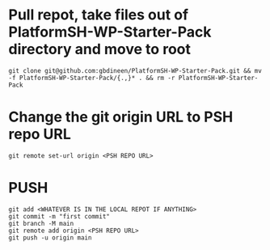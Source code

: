 # Pull repot, take files out of PlatformSH-WP-Starter-Pack directory and move to root
    git clone git@github.com:gbdineen/PlatformSH-WP-Starter-Pack.git && mv -f PlatformSH-WP-Starter-Pack/{.,}* . && rm -r PlatformSH-WP-Starter-Pack

# Change the git origin URL to PSH repo URL
    git remote set-url origin <PSH REPO URL>

# PUSH
    git add <WHATEVER IS IN THE LOCAL REPOT IF ANYTHING>
    git commit -m "first commit"
    git branch -M main
    git remote add origin <PSH REPO URL>
    git push -u origin main
